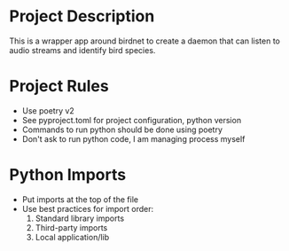 # Project Description

This is a wrapper app around birdnet to create a daemon that can listen to audio streams and identify bird species.

# Project Rules

- Use poetry v2
- See pyproject.toml for project configuration, python version
- Commands to run python should be done using poetry
- Don't ask to run python code, I am managing process myself

# Python Imports

- Put imports at the top of the file
- Use best practices for import order:
  1. Standard library imports
  2. Third-party imports
  3. Local application/lib
